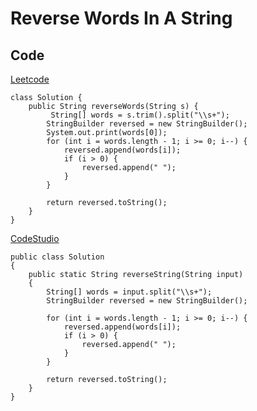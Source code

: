 # Reverse Words In A String

## Code 

[Leetcode](https://leetcode.com/problems/reverse-words-in-a-string/submissions/)

```
class Solution {
    public String reverseWords(String s) {
         String[] words = s.trim().split("\\s+");
        StringBuilder reversed = new StringBuilder();
        System.out.print(words[0]);
        for (int i = words.length - 1; i >= 0; i--) {
            reversed.append(words[i]);
            if (i > 0) {
                reversed.append(" ");
            }
        }

        return reversed.toString();
    }
}
```
[CodeStudio](https://www.codingninjas.com/studio/problems/reverse-words-in-a-string_696444?utm_source=striver&utm_medium=website&utm_campaign=a_zcoursetuf&leftPanelTab=0)

```
public class Solution 
{
	public static String reverseString(String input) 
	{
		String[] words = input.split("\\s+");
        StringBuilder reversed = new StringBuilder();

        for (int i = words.length - 1; i >= 0; i--) {
            reversed.append(words[i]);
            if (i > 0) {
                reversed.append(" ");
            }
        }

        return reversed.toString();
	}
}
```


